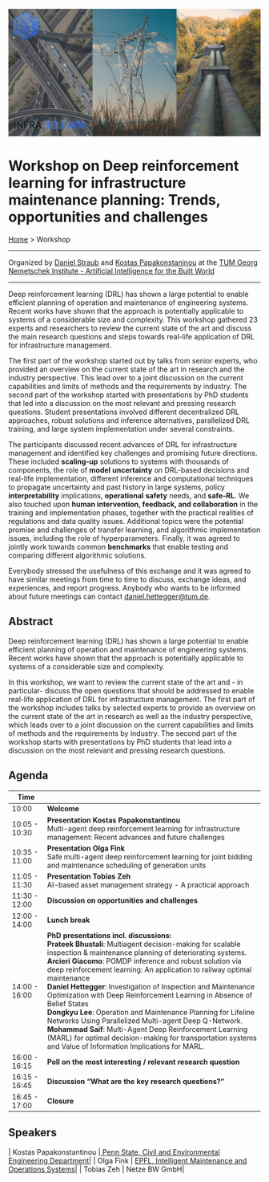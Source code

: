 
![Collage of infrastructure](/assets/images/infra-relearn-collage.png)
# Workshop on Deep reinforcement learning for infrastructure maintenance planning: Trends, opportunities and challenges

[Home](index.md) > Workshop

---

Organized by [Daniel Straub](https://www.cee.ed.tum.de/era/team/daniel-straub/) and [Kostas Papakonstaninou](https://sites.psu.edu/kpapakon/)
at the [TUM Georg Nemetschek Institute - Artificial Intelligence for the Built World](https://www.mdsi.tum.de/en/gni/home/)

---

Deep reinforcement learning (DRL) has shown a large potential to enable efficient planning of operation and maintenance of engineering systems. Recent works have shown that the approach is potentially applicable to systems of a considerable size and complexity. This workshop gathered 23 experts and researchers to review the current state of the art and discuss the main research questions and steps towards real-life application of DRL for infrastructure management.

The first part of the workshop started out by talks from senior experts, who provided an overview on the current state of the art in research and the industry perspective. This lead over to a joint discussion on the current capabilities and limits of methods and the requirements by industry. The second part of the workshop started with presentations by PhD students that led into a discussion on the most relevant and pressing research questions. Student presentations involved different decentralized DRL approaches, robust solutions and inference alternatives, parallelized DRL training, and large system implementation under several constraints.

The participants discussed recent advances of DRL for infrastructure management and identified key challenges and promising future directions. These included **scaling-up** solutions to systems with thousands of components, the role of **model** **uncertainty** on DRL-based decisions and real-life implementation, different inference and computational techniques to propagate uncertainty and past history in large systems, policy **interpretability** implications, **operational** **safety** needs, and **safe-RL**. We also touched upon **human intervention, feedback, and collaboration** in the training and implementation phases, together with the practical realities of regulations and data quality issues. Additional topics were the potential promise and challenges of transfer learning, and algorithmic implementation issues, including the role of hyperparameters. Finally, it was agreed to jointly work towards common **benchmarks** that enable testing and comparing different algorithmic solutions.

Everybody stressed the usefulness of this exchange and it was agreed to have similar meetings from time to time to discuss, exchange ideas, and experiences, and report progress. Anybody who wants to be informed about future meetings can contact daniel.hettegger@tum.de.


## Abstract

Deep reinforcement learning (DRL) has shown a large potential to enable efficient planning of operation and maintenance of engineering systems. Recent works have shown that the approach is potentially applicable to systems of a considerable size and complexity.  
 
In this workshop, we want to review the current state of the art and - in particular- discuss the open questions that should be addressed to enable real-life application of DRL for infrastructure management. The first part of the workshop includes talks by selected experts to provide an overview on the current state of the art in research as well as the industry perspective, which leads over to a joint discussion on the current capabilities and limits of methods and the requirements by industry. The second part of the workshop starts with presentations by PhD students that lead into a discussion on the most relevant and pressing research questions.

## Agenda

| Time              |     |
| ----------------- | --- |
| 10:00             | **Welcome** |
| 10:05 - 10:30     | **Presentation Kostas Papakonstantinou**<br /> Multi-agent deep reinforcement learning for infrastructure management: Recent advances and future challenges| 
| 10:35 - 11:00     | **Presentation Olga Fink**<br /> Safe multi-agent deep reinforcement learning for joint bidding and maintenance scheduling of generation units | 
| 11:05 - 11:30     | **Presentation Tobias Zeh**<br /> AI-based asset management strategy - A practical approach |
| 11:30 - 12:00     | **Discussion on opportunities and challenges** |
| 12:00 - 14:00     | **Lunch break** |
| 14:00 - 16:00     | **PhD presentations incl. discussions:** <br />   **Prateek Bhustali**: Multiagent decision-making for scalable inspection & maintenance planning of deteriorating systems. <br /> **Arcieri Giacomo**: POMDP inference and robust solution via deep reinforcement learning: An application to railway optimal maintenance <br /> **Daniel Hettegger**: Investigation of Inspection and Maintenance Optimization with Deep Reinforcement Learning in Absence of Belief States <br /> **Dongkyu Lee**: Operation and Maintenance Planning for Lifeline Networks Using Parallelized Multi-agent Deep Q-Network. <br /> **Mohammad Saif**: Multi-Agent Deep Reinforcement Learning (MARL) for optimal decision-making for transportation systems and Value of Information Implications for MARL. |
| 16:00 - 16:15     | **Poll on the most interesting / relevant research question** |
| 16:15 - 16:45     | **Discussion “What are the key research questions?”** |
| 16:45 - 17:00     | **Closure** | 

## Speakers

| Kostas Papakonstantinou |[ Penn State, Civil and Environmental Engineering Department](https://sites.psu.edu/kpapakon/)|
| Olga Fink | [EPFL, Intelligent Maintenance and Operations Systems](https://people.epfl.ch/olga.fink?lang=en)|
| Tobias Zeh | Netze BW GmbH|